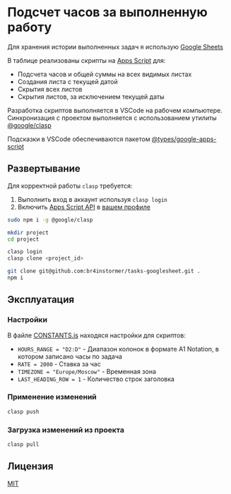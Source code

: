 # Подсчет часов за выполненную работу

Для хранения истории выполненных задач я использую [Google Sheets](https://docs.google.com/spreadsheets/d/1EyifNjSs2JPduJzhLEWs7bvw9dqyFaV6v7e6gG0ZOkk/edit?usp=sharing)

В таблице реализованы скрипты на [Apps Script](https://developers.google.com/apps-script) для:

* Подсчета часов и общей суммы на всех видимых листах
* Создания листа с текущей датой
* Скрытия всех листов
* Скрытия листов, за исключением текущей даты

Разработка скриптов выполняется в VSCode на рабочем компьютере. Синхронизация с проектом выполняется с использованием утилиты [@google/clasp](https://www.npmjs.com/package/@google/clasp)

Подсказки в VSCode обеспечиваются пакетом [@types/google-apps-script](https://www.npmjs.com/package/@types/google-apps-script)

## Развертывание

Для корректной работы `clasp` требуется:

1. Выполнить вход в аккаунт используя `clasp login`
2. Включить [Apps Script API](https://developers.google.com/apps-script/api/concepts) в [вашем профиле](https://script.google.com/home/usersettings)

```bash
sudo npm i -g @google/clasp

mkdir project
cd project

clasp login
clasp clone <project_id>

git clone git@github.com:br4instormer/tasks-googlesheet.git .
npm i
```

## Эксплуатация

### Настройки

В файле [CONSTANTS.js](CONSTANTS.js) находяся настройки для скриптов:

* `HOURS_RANGE = "D2:D"` - Диапазон колонок в формате A1 Notation, в котором записано часы по задача
* `RATE = 2000` - Ставка за час
* `TIMEZONE = "Europe/Moscow"` - Временная зона
* `LAST_HEADING_ROW = 1` - Количество строк заголовка

### Применение изменений

```bash
clasp push
```

### Загрузка изменений из проекта

```bash
clasp pull
```

## Лицензия

[MIT](LICENSE)
